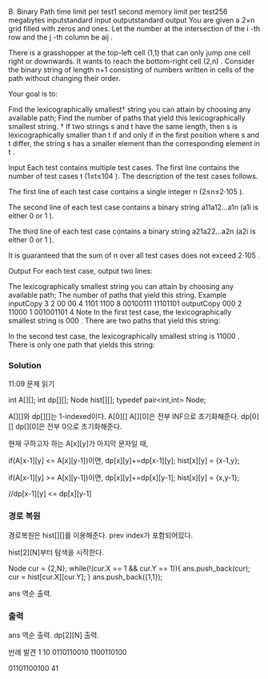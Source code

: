 B. Binary Path
time limit per test1 second
memory limit per test256 megabytes
inputstandard input
outputstandard output
You are given a 2×n
 grid filled with zeros and ones. Let the number at the intersection of the i
-th row and the j
-th column be aij
.

There is a grasshopper at the top-left cell (1,1)
 that can only jump one cell right or downwards. It wants to reach the bottom-right cell (2,n)
. Consider the binary string of length n+1
 consisting of numbers written in cells of the path without changing their order.

Your goal is to:

Find the lexicographically smallest†
 string you can attain by choosing any available path;
Find the number of paths that yield this lexicographically smallest string.
†
 If two strings s
 and t
 have the same length, then s
 is lexicographically smaller than t
 if and only if in the first position where s
 and t
 differ, the string s
 has a smaller element than the corresponding element in t
.

Input
Each test contains multiple test cases. The first line contains the number of test cases t
 (1≤t≤104
). The description of the test cases follows.

The first line of each test case contains a single integer n
 (2≤n≤2⋅105
).

The second line of each test case contains a binary string a11a12…a1n
 (a1i
 is either 0
 or 1
).

The third line of each test case contains a binary string a21a22…a2n
 (a2i
 is either 0
 or 1
).

It is guaranteed that the sum of n
 over all test cases does not exceed 2⋅105
.

Output
For each test case, output two lines:

The lexicographically smallest string you can attain by choosing any available path;
The number of paths that yield this string.
Example
inputCopy
3
2
00
00
4
1101
1100
8
00100111
11101101
outputCopy
000
2
11000
1
001001101
4
Note
In the first test case, the lexicographically smallest string is 000
. There are two paths that yield this string:


In the second test case, the lexicographically smallest string is 11000
. There is only one path that yields this string:



### Solution
11:09 문제 읽기

int A[][];
int dp[][];
Node hist[][];
typedef pair<int,int> Node;


A[][]와 dp[][]는 1-indexed이다.
A[0][] A[][0]은 전부 INF으로 초기화해준다.
dp[0][] dp[][0]은 전부 0으로 초기화해준다.

현재 구하고자 하는 A[x][y]가 마지막 문자일 때,

if(A[x-1][y] <= A[x][y-1])이면,
	dp[x][y]+=dp[x-1][y];
	hist[x][y] = {x-1,y};

if(A[x-1][y] >= A[x][y-1])이면,
	dp[x][y]+=dp[x][y-1];
	hist[x][y] = {x,y-1};


//dp[x-1][y] <= dp[x][y-1]

### 경로 복원
경로복원은 hist[][]를 이용해준다.	prev index가 포함되어있다.

hist[2][N]부터 탐색을 시작한다.


Node cur = {2,N};
while(!(cur.X == 1 && cur.Y == 1)){
	ans.push_back(cur);
	cur = hist[cur.X][cur.Y];
}
ans.push_back({1,1});

ans 역순 출력.

### 출력
ans 역순 출력.
dp[2][N] 출력.


반례 발견
1
10
0110110010
1100110100

01101100100
41